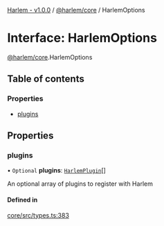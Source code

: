 [Harlem - v1.0.0](../index.md) / [@harlem/core](../modules/harlem_core.md) / HarlemOptions

# Interface: HarlemOptions

[@harlem/core](../modules/harlem_core.md).HarlemOptions

## Table of contents

### Properties

- [plugins](harlem_core.HarlemOptions.md#plugins)

## Properties

### plugins

• `Optional` **plugins**: [`HarlemPlugin`](../modules/harlem_core.md#harlemplugin)[]

An optional array of plugins to register with Harlem

#### Defined in

[core/src/types.ts:383](https://github.com/andrewcourtice/harlem/blob/ca8d117/core/src/types.ts#L383)
